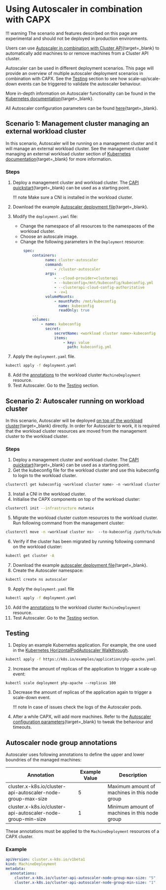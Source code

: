 # Using Autoscaler in combination with CAPX

!!! warning
        The scenario and features described on this page are experimental and should not be deployed in production environments.
        
Users can use [Autoscaler in combination with Cluster API](https://github.com/kubernetes/autoscaler/blob/master/cluster-autoscaler/cloudprovider/clusterapi/README.md){target=_blank} to automatically add machines to or remove machines from a Cluster API cluster. 

Autoscaler can be used in different deployment scenarios. This page will provide an overview of multiple autoscaler deployment scenarios in combination with CAPX.
See the [Testing](#testing) section to see how scale-up/scale-down events can be triggered to validate the autoscaler behaviour.

More in-depth information on Autoscaler functionality can be found in the [Kubernetes documentation](https://github.com/kubernetes/autoscaler/blob/master/cluster-autoscaler/cloudprovider/clusterapi/README.md){target=_blank}.

All Autoscaler configuration parameters can be found [here](https://github.com/kubernetes/autoscaler/blob/master/cluster-autoscaler/FAQ.md#what-are-the-parameters-to-ca){target=_blank}.

## Scenario 1: Management cluster managing an external workload cluster
In this scenario, Autoscaler will be running on a management cluster and it will manage an external workload cluster. See the management cluster managing an external workload cluster section of [Kubernetes documentation](https://github.com/kubernetes/autoscaler/blob/master/cluster-autoscaler/cloudprovider/clusterapi/README.md#autoscaler-running-in-management-cluster-using-service-account-credentials-with-separate-workload-cluster){target=_blank} for more information.

### Steps
1. Deploy a management cluster and workload cluster. The [CAPI quickstart](https://cluster-api.sigs.k8s.io/user/quick-start.html){target=_blank} can be used as a starting point.

    !!! note
            Make sure a CNI is installed in the workload cluster.

4. Download the example [Autoscaler deployment file](https://github.com/kubernetes/autoscaler/blob/master/cluster-autoscaler/cloudprovider/clusterapi/examples/deployment.yaml){target=_blank}.
5. Modify the `deployment.yaml` file:
    - Change the namespace of all resources to the namespaces of the workload cluster.
    - Choose an autoscale image.
    - Change the following parameters in the `Deployment` resource:
```YAML
        spec:
            containers:
                  name: cluster-autoscaler
                  command:
                      - /cluster-autoscaler
                  args:
                      - --cloud-provider=clusterapi
                      - --kubeconfig=/mnt/kubeconfig/kubeconfig.yml
                      - --clusterapi-cloud-config-authoritative
                      - -v=1
                  volumeMounts:
                      - mountPath: /mnt/kubeconfig
                        name: kubeconfig
                        readOnly: true
            ...
            volumes:
                - name: kubeconfig
                  secret:
                      secretName: <workload cluster name>-kubeconfig
                      items:
                          - key: value
                            path: kubeconfig.yml
```
7. Apply the `deployment.yaml` file.
```bash
kubectl apply -f deployment.yaml
```
8. Add the [annotations](#autoscaler-node-group-annotations) to the workload cluster `MachineDeployment` resource.
9. Test Autoscaler. Go to the [Testing](#testing) section.

## Scenario 2: Autoscaler running on workload cluster
In this scenario, Autoscaler will be deployed [on top of the workload cluster](https://github.com/kubernetes/autoscaler/blob/master/cluster-autoscaler/cloudprovider/clusterapi/README.md#autoscaler-running-in-a-joined-cluster-using-service-account-credentials){target=_blank} directly. In order for Autoscaler to work, it is required that the workload cluster resources are moved from the management cluster to the workload cluster.

### Steps
1. Deploy a management cluster and workload cluster. The [CAPI quickstart](https://cluster-api.sigs.k8s.io/user/quick-start.html){target=_blank} can be used as a starting point.
2. Get the kubeconfig file for the workload cluster and use this kubeconfig to login to the workload cluster. 
```bash
clusterctl get kubeconfig <workload cluster name> -n <workload cluster namespace > /path/to/kubeconfig
```
3. Install a CNI in the workload cluster.
4. Initialise the CAPX components on top of the workload cluster:
```bash
clusterctl init --infrastructure nutanix
```
5. Migrate the workload cluster custom resources to the workload cluster. Run following command from the management cluster:
```bash
clusterctl move -n <workload cluster ns>  --to-kubeconfig /path/to/kubeconfig
```
6. Verify if the cluster has been migrated by running following command on the workload cluster:
```bash
kubectl get cluster -A 
```
7. Download the example [autoscaler deployment file](https://github.com/kubernetes/autoscaler/blob/master/cluster-autoscaler/cloudprovider/clusterapi/examples/deployment.yaml){target=_blank}.
8. Create the Autoscaler namespace:
```bash
kubectl create ns autoscaler
```
9. Apply the `deployment.yaml` file
```bash
kubectl apply -f deployment.yaml
```
10. Add the [annotations](#autoscaler-node-group-annotations) to the workload cluster `MachineDeployment` resource.
11. Test Autoscaler. Go to the [Testing](#testing) section.

## Testing

1. Deploy an example Kubernetes application. For example, the one used in the [Kubernetes HorizontalPodAutoscaler Walkthrough](https://kubernetes.io/docs/tasks/run-application/horizontal-pod-autoscale-walkthrough/).
```bash
kubectl apply -f https://k8s.io/examples/application/php-apache.yaml 
```
2. Increase the amount of replicas of the application to trigger a scale-up event:
```
kubectl scale deployment php-apache --replicas 100
```
3. Decrease the amount of replicas of the application again to trigger a scale-down event.

    !!! note
        In case of issues check the logs of the Autoscaler pods.

4. After a while CAPX, will add more machines. Refer to the [Autoscaler configuration parameters](https://github.com/kubernetes/autoscaler/blob/master/cluster-autoscaler/FAQ.md#what-are-the-parameters-to-ca){target=_blank} to tweak the behaviour and timeouts.

## Autoscaler node group annotations
Autoscaler uses following annotations to define the upper and lower boundries of the managed machines:

|Annotation                                                 |Example Value|Description                                  |
|-----------------------------------------------------------|-------------|---------------------------------------------|
|cluster.x-k8s.io/cluster-api-autoscaler-node-group-max-size|5            |Maximum amount of machines in this node group|
|cluster.x-k8s.io/cluster-api-autoscaler-node-group-min-size|1            |Minimum amount of machines in this node group|

These annotations must be applied to the `MachineDeployment` resources of a CAPX cluster. 

### Example
```YAML
apiVersion: cluster.x-k8s.io/v1beta1
kind: MachineDeployment
metadata:
  annotations:
    cluster.x-k8s.io/cluster-api-autoscaler-node-group-max-size: "5"
    cluster.x-k8s.io/cluster-api-autoscaler-node-group-min-size: "1"
```